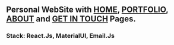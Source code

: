 <h2>Personal WebSite with <a href="https://aleksandrriabov.github.io/portfolio/#/">HOME</a>,
<a href="https://aleksandrriabov.github.io/portfolio/#/portfolio">PORTFOLIO</a>, 
<a href="https://aleksandrriabov.github.io/portfolio/#/about">ABOUT</a> and
<a href="https://aleksandrriabov.github.io/portfolio/#/contacts">GET IN TOUCH</a> Pages.</h2>

<h3>Stack: React.Js, MaterialUI, Email.Js </h3> 
